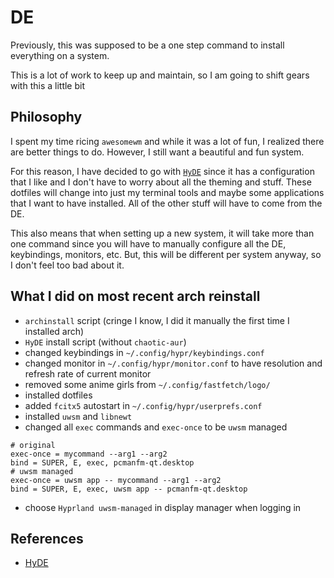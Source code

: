 # DE
Previously, this was supposed to be a one step command to install everything on a system.

This is a lot of work to keep up and maintain, so I am going to shift gears with this a little bit

## Philosophy
I spent my time ricing `awesomewm` and while it was a lot of fun,
I realized there are better things to do. However, I still want a beautiful and
fun system.

For this reason, I have decided to go with [`HyDE`](https://github.com/HyDE-Project/HyDE) since it has a configuration
that I like and I don't have to worry about all the theming and stuff. These
dotfiles will change into just my terminal tools and maybe some applications
that I want to have installed. All of the other stuff will have to come from
the DE.

This also means that when setting up a new system, it will take more than one
command since you will have to manually configure all the DE, keybindings,
monitors, etc. But, this will be different per system anyway, so I don't feel
too bad about it.

## What I did on most recent arch reinstall
- `archinstall` script (cringe I know, I did it manually the first time I installed arch)
- `HyDE` install script (without `chaotic-aur`)
- changed keybindings in `~/.config/hypr/keybindings.conf`
- changed monitor in `~/.config/hypr/monitor.conf` to have resolution and refresh rate of current monitor
- removed some anime girls from `~/.config/fastfetch/logo/`
- installed dotfiles
- added `fcitx5` autostart in `~/.config/hypr/userprefs.conf`
- installed `uwsm` and `libnewt`
- changed all `exec` commands and `exec-once` to be `uwsm` managed
```hyprlang
# original
exec-once = mycommand --arg1 --arg2
bind = SUPER, E, exec, pcmanfm-qt.desktop
# uwsm managed
exec-once = uwsm app -- mycommand --arg1 --arg2
bind = SUPER, E, exec, uwsm app -- pcmanfm-qt.desktop
```
- choose `Hyprland uwsm-managed` in display manager when logging in

## References
- [HyDE](https://github.com/HyDE-Project/HyDE)
